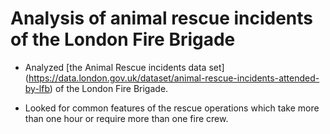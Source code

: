 # Analysis of animal rescue incidents of the London Fire Brigade

* Analyzed [the Animal Rescue incidents data set] (https://data.london.gov.uk/dataset/animal-rescue-incidents-attended-by-lfb) of the London Fire Brigade.

* Looked for common features of the rescue operations which take more than one hour or require more than one fire crew. 
